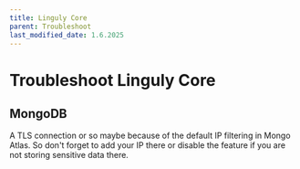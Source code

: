 ```yaml
---
title: Linguly Core
parent: Troubleshoot
last_modified_date: 1.6.2025
---
```


# Troubleshoot Linguly Core

## MongoDB

A TLS connection or so maybe because of the default IP filtering in Mongo Atlas. So don't forget to add your IP there or disable the feature if you are not storing sensitive data there.

